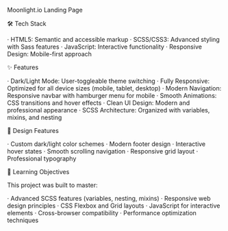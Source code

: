 Moonlight.io Landing Page

🛠️ Tech Stack

· HTML5: Semantic and accessible markup
· SCSS/CSS3: Advanced styling with Sass features
· JavaScript: Interactive functionality
· Responsive Design: Mobile-first approach

✨ Features

· Dark/Light Mode: User-toggleable theme switching
· Fully Responsive: Optimized for all device sizes (mobile, tablet, desktop)
· Modern Navigation: Responsive navbar with hamburger menu for mobile
· Smooth Animations: CSS transitions and hover effects
· Clean UI Design: Modern and professional appearance
· SCSS Architecture: Organized with variables, mixins, and nesting

🎨 Design Features

· Custom dark/light color schemes
· Modern footer design
· Interactive hover states
· Smooth scrolling navigation
· Responsive grid layout
· Professional typography

🧠 Learning Objectives

This project was built to master:

· Advanced SCSS features (variables, nesting, mixins)
· Responsive web design principles
· CSS Flexbox and Grid layouts
· JavaScript for interactive elements
· Cross-browser compatibility
· Performance optimization techniques
